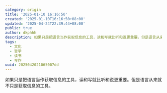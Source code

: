 ```yaml
---
category: origin
title: '2025-01-10 16:16:50'
created: '2025-01-10T16:16:50+08:00'
updated: '2025-04-24T22:39:44+08:00'
public: true
author: dkphhh
description: 如果只是把语言当作获取信息的工具，读和写就比听和说更重要。但是语言从来就不只是获取信息的工具……
tags:
  - 文化
  - 哲学
  - 读书
  - 写作
uuid: 2025042021065007dd
---
```


如果只是把语言当作获取信息的工具，读和写就比听和说更重要。但是语言从来就不只是获取信息的工具。
